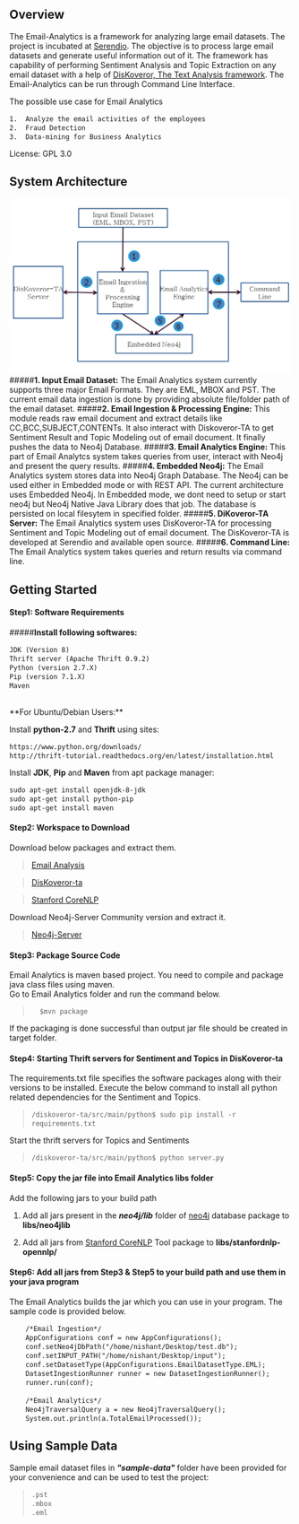 ﻿## **Overview**
The Email-Analytics is a framework for analyzing large email datasets. The project is incubated at [Serendio](www.serendio.com). The objective is to process large email datasets and generate useful information out of it. The framework has capability of performing Sentiment Analysis and Topic Extraction on any email dataset with a help of [DisKoveror, The Text Analysis framework](https://github.com/serendio-labs/diskoveror-ta). The Email-Analytics can be run through Command Line Interface.

The possible use case for Email Analytics

    1.  Analyze the email activities of the employees
    2.  Fraud Detection
    3.  Data-mining for Business Analytics

License: GPL 3.0
<!--
## **Key Functionalities**

> 1. **Ingest mailbox**
> 2. **Make Neo4j Graph Database**
> 3. **Auto Indexing**
> 4. **Topic modeling and Sentiment Extraction**
> 5. **Pre-defined Query Support**
-->

## **System Architecture**

![System Architecture](SystemArchi.jpg)
#####**1. Input Email Dataset:**
The Email Analytics system currently supports three major Email Formats. They are EML, MBOX and PST. The current email data ingestion is done by providing absolute file/folder path of the email dataset. 
#####**2. Email Ingestion & Processing Engine:**
This module reads raw email document and extract details like CC,BCC,SUBJECT,CONTENTs. It also interact with Diskoveror-TA to get Sentiment Result and Topic Modeling out of email document. It finally pushes the data to Neo4j Database.
#####**3. Email Analytics Engine:**
This part of Email Analytcs system takes queries from user, interact with Neo4j and present the query results.
#####**4. Embedded Neo4j:**
The Email Analytics system stores data into Neo4j Graph Database. The Neo4j can be used either in Embedded mode or with REST API. The current architecture uses Embedded Neo4j. In Embedded mode, we dont need to setup or start neo4j but Neo4j Native Java Library does that job. The database is persisted on local filesytem in specified folder. 
#####**5. DiKoveror-TA Server:**
The Email Analytics system uses DisKoveror-TA for processing Sentiment and Topic Modeling out of email document. The DisKoveror-TA is developed at Serendio and available open source. 
#####**6. Command Line:**
The Email Analytics system takes queries and return results via command line.

## **Getting Started**
#### **Step1: Software Requirements**
#####**Install following softwares:**

    JDK (Version 8)
    Thrift server (Apache Thrift 0.9.2)
    Python (version 2.7.X)
    Pip (version 7.1.X)
    Maven
    
<br/>
**For Ubuntu/Debian Users:**

Install **python-2.7** and **Thrift** using sites:

    https://www.python.org/downloads/    
    http://thrift-tutorial.readthedocs.org/en/latest/installation.html

Install **JDK**, **Pip** and **Maven** from apt package manager:

    sudo apt-get install openjdk-8-jdk
    sudo apt-get install python-pip
    sudo apt-get install maven

    
#### **Step2: Workspace to Download**
Download below packages and extract them.
  > [Email Analysis](https://github.com/serendio-labs/email-analytics/archive/master.zip)

  > [DisKoveror-ta](https://github.com/serendio-labs/diskoveror-ta/archive/master.zip) 
  
  > [Stanford CoreNLP](http://nlp.stanford.edu/software/corenlp.shtml#Download)
  
Download Neo4j-Server Community version and extract it.
  > [Neo4j-Server](http://neo4j.com/download/)

#### **Step3: Package Source Code**
Email Analytics is maven based project. You need to compile and package java class files using maven.<br/> Go to Email Analytics folder and run the command below.

>	    $mvn package

If the packaging is done successful than output jar file should be created in target folder.

#### **Step4: Starting Thrift servers for Sentiment and Topics in DisKoveror-ta**

The requirements.txt file specifies the software packages along with their versions to be installed. Execute the
below command to install all python related dependencies for the Sentiment and Topics.

>     /diskoveror-ta/src/main/python$ sudo pip install -r requirements.txt

Start the thrift servers for Topics and Sentiments 

>     /diskoveror-ta/src/main/python$ python server.py

#### **Step5: Copy the jar file into Email Analytics libs folder**

Add the following jars to your build path

1. Add all jars present in the **_neo4j/lib_** folder of [neo4j](http://neo4j.com/download/) database package to **libs/neo4jlib**

2. Add all jars from [Stanford CoreNLP](http://nlp.stanford.edu/software/corenlp.shtml#Download) Tool package to **libs/stanfordnlp-opennlp/**
 
#### **Step6: Add all jars from Step3 & Step5 to your build path and use them in your java program**
The Email Analytics builds the jar which you can use in your program. The sample code is provided below.
        
        /*Email Ingestion*/
        AppConfigurations conf = new AppConfigurations();
		conf.setNeo4jDbPath("/home/nishant/Desktop/test.db");
		conf.setINPUT_PATH("/home/nishant/Desktop/input");
		conf.setDatasetType(AppConfigurations.EmailDatasetType.EML);
		DatasetIngestionRunner runner = new DatasetIngestionRunner();
		runner.run(conf);

        /*Email Analytics*/
		Neo4jTraversalQuery a = new Neo4jTraversalQuery();
		System.out.println(a.TotalEmailProcessed());
		
## **Using Sample Data**

Sample email dataset files in **_"sample-data"_** folder have been provided for your convenience and can be used to test the project:
>     .pst
>     .mbox
>     .eml

